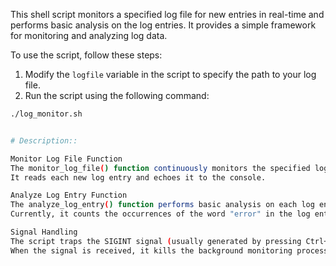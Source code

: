This shell script monitors a specified log file for new entries in real-time and performs basic analysis on the log entries.
It provides a simple framework for monitoring and analyzing log data.


To use the script, follow these steps:

1. Modify the `logfile` variable in the script to specify the path to your log file.
2. Run the script using the following command:

```bash
./log_monitor.sh


# Description::

Monitor Log File Function
The monitor_log_file() function continuously monitors the specified log file for new entries using the tail -f command.
It reads each new log entry and echoes it to the console.

Analyze Log Entry Function
The analyze_log_entry() function performs basic analysis on each log entry.
Currently, it counts the occurrences of the word "error" in the log entry using grep -c.

Signal Handling
The script traps the SIGINT signal (usually generated by pressing Ctrl+C) using the trap command.
When the signal is received, it kills the background monitoring process, displays a message indicating that monitoring has stopped, and exits gracefully.
